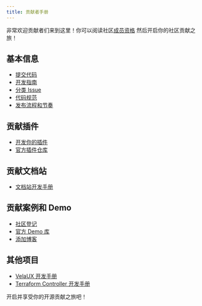 ```yaml
---
title: 贡献者手册
---
```


非常欢迎贡献者们来到这里！你可以阅读社区[成员资格](https://github.com/oam-dev/community/blob/main/community-membership.md) 然后开启你的社区贡献之旅！

## 基本信息

* [提交代码](https://github.com/kubevela/kubevela/blob/master/contribute/create-pull-request.md)
* [开发指南](https://github.com/kubevela/kubevela/blob/master/contribute/developer-guide.md)
* [分类 Issue](https://github.com/kubevela/kubevela/blob/master/contribute/triage-issues.md)
* [代码规范](https://github.com/kubevela/kubevela/blob/master/contribute/coding-conventions.md)
* [发布流程和节奏](https://github.com/kubevela/kubevela/blob/master/contribute/develop-code-flow.pdf)

## 贡献插件

* [开发你的插件](../platform-engineers/addon/intro)
* [官方插件仓库](https://github.com/kubevela/catalog)

## 贡献文档站

* [文档站开发手册](https://github.com/kubevela/kubevela.io/blob/main/README.md)

## 贡献案例和 Demo

* [社区登记](https://github.com/kubevela/kubevela/issues/1662)
* [官方 Demo 库](https://github.com/kubevela/samples)
* [添加博客](https://kubevela.net/blog)

## 其他项目

* [VelaUX 开发手册](https://github.com/kubevela/velaux/blob/main/CONTRIBUTING.md)
* [Terraform Controller 开发手册](https://github.com/oam-dev/terraform-controller/blob/master/CONTRIBUTING.md)


开启并享受你的开源贡献之旅吧！
